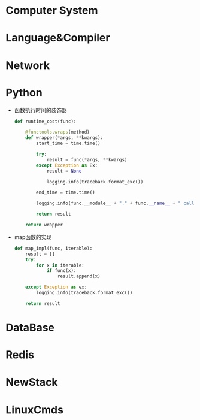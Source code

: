 # Computer System

# Language&Compiler

# Network

# Python
- 函数执行时间的装饰器
    ```Python
    def runtime_cost(func):

        @functools.wraps(method)
        def wrapper(*args, **kwargs):
            start_time = time.time()

            try:
                result = func(*args, **kwargs)
            except Exception as Ex:
                result = None

                logging.info(traceback.format_exc())

            end_time = time.time()

            logging.info(func.__module__ + "." + func.__name__ + " call takes " + str(end_time - start_time) + " seconds")

            return result

        return wrapper
    ```

- map函数的实现
    ```Python
    def map_impl(func, iterable):
        result = []
        try:
            for x in iterable:
                if func(x):
                    result.append(x)

        except Exception as ex:
            logging.info(traceback.format_exc())

        return result

    ```

# DataBase

# Redis

# NewStack

# LinuxCmds